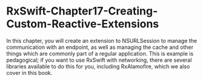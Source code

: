 # RxSwift-Chapter17-Creating-Custom-Reactive-Extensions
In this chapter, you will create an extension to NSURLSession to manage the communication with an endpoint, as well as managing the cache and other things which are commonly part of a regular application. This is example is pedagogical; if you want to use RxSwift with networking, there are several libraries available to do this for you, including RxAlamofire, which we also cover in this book.
